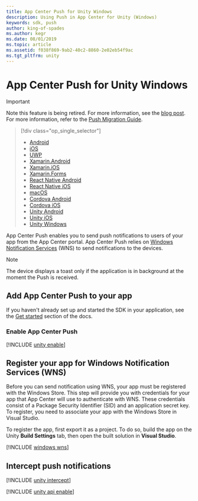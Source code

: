 ```yaml
---
title: App Center Push for Unity Windows
description: Using Push in App Center for Unity (Windows)
keywords: sdk, push
author: king-of-spades
ms.author: kegr
ms.date: 08/01/2019
ms.topic: article
ms.assetid: f038f869-9ab2-40c2-8860-2e02eb54f9ac
ms.tgt_pltfrm: unity
---
```


# App Center Push for Unity Windows
> [!IMPORTANT]
> Note this feature is being retired. For more information, see the [blog post](https://devblogs.microsoft.com/appcenter/app-center-mbaas-retirement/). For more information, refer to the [Push Migration Guide](~/migration/push/index.md).

> [!div  class="op_single_selector"]
> * [Android](android.md)
> * [iOS](ios.md)
> * [UWP](uwp.md)
> * [Xamarin.Android](xamarin-android.md)
> * [Xamarin.iOS](xamarin-ios.md)
> * [Xamarin.Forms](xamarin-forms.md)
> * [React Native Android](react-native-android.md)
> * [React Native iOS](react-native-ios.md)
> * [macOS](macos.md)
> * [Cordova Android](cordova-android.md)
> * [Cordova iOS](cordova-ios.md)
> * [Unity Android](unity-android.md)
> * [Unity iOS](unity-ios.md)
> * [Unity Windows](unity-windows.md)

App Center Push enables you to send push notifications to users of your app from the App Center portal. App Center Push relies on [Windows Notification Services](https://docs.microsoft.com/windows/uwp/controls-and-patterns/tiles-and-notifications-windows-push-notification-services--wns--overview) (WNS) to send notifications to the devices.

> [!NOTE]
> The device displays a toast only if the application is in background at the moment the Push is received.

## Add App Center Push to your app

If you haven't already set up and started the SDK in your application, see the [Get started](~/sdk/getting-started/uwp.md) section of the docs.

### Enable App Center Push

[!INCLUDE [unity enable](includes/unity-enable.md)]


## Register your app for Windows Notification Services (WNS)

Before you can send notification using WNS, your app must be registered with the Windows Store. This step will provide you with credentials for your app that App Center will use to authenticate with WNS. These credentials consist of a Package Security Identifier (SID) and an application secret key. To register, you need to associate your app with the Windows Store in Visual Studio.

To register the app, first export it as a project. To do so, build the app on the Unity **Build Settings** tab, then open the built solution in **Visual Studio**.

[!INCLUDE [windows wns](includes/windows-wns.md)]

## Intercept push notifications

[!INCLUDE [unity intercept](includes/unity-intercept.md)]

[!INCLUDE [unity api enable](includes/unity-api-enable.md)]